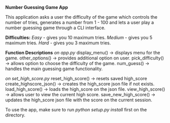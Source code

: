 **Number Guessing Game App**

This application asks a user the difficulty of the game which controls the number of tries, generates a number from 1 - 100 and lets a user play a number guessing game through a CLI interface.

**Difficulties:**
  _Easy_ - gives you 10 maximum tries.
  _Medium_ - gives you 5 maximum tries.
  _Hard_ - gives you 3 maximum tries.

**Function Descriptions**
  _on app.py_
    display_menu() -> displays menu for the game.
    other_options() -> provides additional option on user.
    pick_difficulty() -> allows option to choose the difficulty of the game.
    num_guess() -> handles the main guessing game functionality.

  _on set_high_score.py_
    reset_high_score() -> resets saved high_score
    create_highscore_json() -> creates the high_score json file if not exists.	
    load_high_score() -> loads the high_score on the json file.
    view_high_score() -> allows user to view the current high score.
    save_new_high_score() -> updates the high_score json file with the score on the current session.

To use the app, make sure to run _python setup.py install_ first on the directory.
